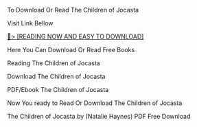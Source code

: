 To Download Or Read The Children of Jocasta

Visit Link Bellow

<a href="https://uk.ebookarea.xyz/?book=206196761-the-children-of-jocasta">📖&gt; [READING NOW AND EASY TO DOWNLOAD]</a>

Here You Can Download Or Read Free Books

Reading The Children of Jocasta

Download The Children of Jocasta

PDF/Ebook The Children of Jocasta

Now You ready to Read Or Download The Children of Jocasta

The Children of Jocasta by (Natalie Haynes) PDF Free Download
